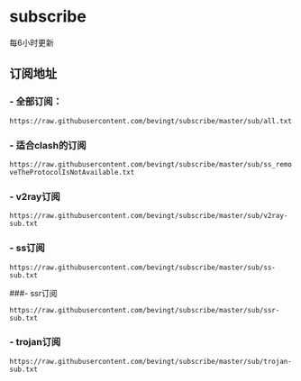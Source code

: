 # subscribe

每6小时更新

## 订阅地址
### - 全部订阅：

`https://raw.githubusercontent.com/bevingt/subscribe/master/sub/all.txt`

### - 适合clash的订阅

`https://raw.githubusercontent.com/bevingt/subscribe/master/sub/ss_removeTheProtocolIsNotAvailable.txt`

### - v2ray订阅

`https://raw.githubusercontent.com/bevingt/subscribe/master/sub/v2ray-sub.txt`

### - ss订阅

`https://raw.githubusercontent.com/bevingt/subscribe/master/sub/ss-sub.txt`

###- ssr订阅

`https://raw.githubusercontent.com/bevingt/subscribe/master/sub/ssr-sub.txt`

### - trojan订阅

`https://raw.githubusercontent.com/bevingt/subscribe/master/sub/trojan-sub.txt`
